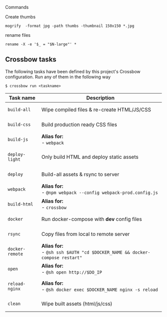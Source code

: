 Commands

Create thumbs

```shell
mogrify  -format jpg -path thumbs -thumbnail 150x150 *.jpg
```

rename files
```shell
rename -X -e '$_ = "$N-large"' *
```

<!--crossbow-docs-start-->
## Crossbow tasks

The following tasks have been defined by this project's Crossbow configuration.
Run any of them in the following way
 
```shell
$ crossbow run <taskname>
```
|Task name|Description|
|---|---|
|<pre>`build-all`</pre>|Wipe compiled files & re-create HTML/JS/CSS|
|<pre>`build-css`</pre>|Build production ready CSS files|
|<pre>`build-js`</pre>|**Alias for:**<br>- `webpack`|
|<pre>`deploy-light`</pre>|Only build HTML and deploy static assets|
|<pre>`deploy`</pre>|Build-all assets & rsync to server|
|<pre>`webpack`</pre>|**Alias for:**<br>- `@npm webpack --config webpack-prod.config.js`|
|<pre>`build-html`</pre>|**Alias for:**<br>- `crossbow`|
|<pre>`docker`</pre>|Run docker-compose with **dev** config files|
|<pre>`rsync`</pre>|Copy files from local to remote server|
|<pre>`docker-remote`</pre>|**Alias for:**<br>- `@sh ssh $AUTH "cd $DOCKER_NAME && docker-compose restart"`|
|<pre>`open`</pre>|**Alias for:**<br>- `@sh open http://$DO_IP`|
|<pre>`reload-nginx`</pre>|**Alias for:**<br>- `@sh docker exec $DOCKER_NAME nginx -s reload`|
|<pre>`clean`</pre>|Wipe built assets (html/js/css)|
<!--crossbow-docs-end-->
